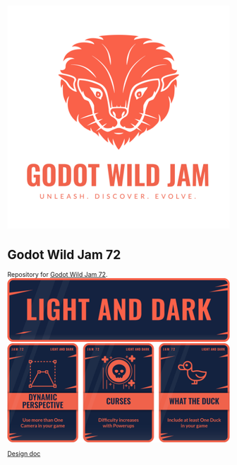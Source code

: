 ![GWJ-Full-Logo-tag](GWJ/GWJ-Full-Logo-tag.svg)
# Godot Wild Jam 72
Repository for [Godot Wild Jam 72](https://itch.io/jam/godot-wild-jam-72).
![Light and Dark theme](GWJ/72-light-n-dark.png)
![Wildcards: Dynamic Perspective, Curses & What the Duck](GWJ/72-All-Cards.png)

[Design doc](https://docs.google.com/document/d/10iIuY10_H25JpPuGTPwvYvNa8YPdun2npG8JguPPquc)

